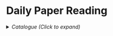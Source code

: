 # Daily Paper Reading

<details><summary><em>Catalogue (Click to expand)</em></summary>

<br>

- Detection
    - Video
      - [Memory Mechanism](Detection/Video/memory_mechanism_in_video_detection.md)
      - [Real Time Object Detection](Detection/Video/real_time_object_detection.md)
    - Single Frame Detector
      - [RCNN](Detection/Single%20Frame%20Detector/RCNN.md)
      - [Fast RCNN](Detection/Single%20Frame%20Detector/FastRCNN.md)
      - [Faster RCNN](Detection/Single%20Frame%20Detector/FasterRCNN.md)
      - [YOLOv1](Detection/Single%20Frame%20Detector/YOLOv1.md)
      - [OHEM (Online Hard Example Mining)](Detection/Single%20Frame%20Detector/OHEM.md)
      - [SSD](Detection/Single%20Frame%20Detector/SSD.md)
      - [RFCN](Detection/Single%20Frame%20Detector/RFCN.md)
      - [FPN](Detection/Single%20Frame%20Detector/FPN.md)
      - [Mask RCNN](Detection/Single%20Frame%20Detector/MaskRCNN.md)
      - [Focal Loss](Detection/Single%20Frame%20Detector/FocalLoss.md)
      - [FCOS](Detection/Single%20Frame%20Detector/FCOS.md)
      - [DETR](Detection/Single%20Frame%20Detector/DETR.md)
    - Medical Image
      - [Ultrasound](Detection/Medical%20Image/Ultrasound/Ultrasound_detection.md)
        - [Optical Flow Method](Detection/Medical%20Image/Ultrasound/Ultrasound_detection_optical_flow.md)
- Vision-Language Model
    - General Task
    - Application
      - [Medical Image](Vision%20Language%20Model/Application/medical_image.md)

</details>

